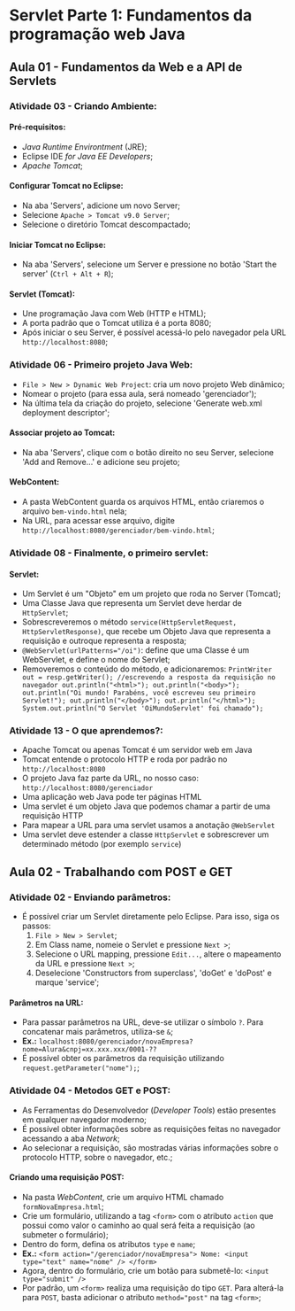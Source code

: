 # Servlet Parte 1: Fundamentos da programação web Java

## Aula 01 - Fundamentos da Web e a API de Servlets

### Atividade 03 - Criando Ambiente:

#### Pré-requisitos:

- *Java Runtime Environtment* (JRE);
- Eclipse IDE *for Java EE Developers*;
- *Apache Tomcat*;

#### Configurar Tomcat no Eclipse:

- Na aba 'Servers', adicione um novo Server;
- Selecione `Apache > Tomcat v9.0 Server`;
- Selecione o diretório Tomcat descompactado;

#### Iniciar Tomcat no Eclipse:

- Na aba 'Servers', selecione um Server e pressione no botão 'Start the server' (`Ctrl + Alt + R`);

#### Servlet (Tomcat):

- Une programação Java com Web (HTTP e HTML);
- A porta padrão que o Tomcat utiliza é a porta 8080;
- Após iniciar o seu Server, é possível acessá-lo pelo navegador pela URL `http://localhost:8080`;

### Atividade 06 - Primeiro projeto Java Web:

- `File > New > Dynamic Web Project`: cria um novo projeto Web dinâmico;
- Nomear o projeto (para essa aula, será nomeado 'gerenciador');
- Na última tela da criação do projeto, selecione 'Generate web.xml deployment descriptor';

#### Associar projeto ao Tomcat:

- Na aba 'Servers', clique com o botão direito no seu Server, selecione 'Add and Remove...' e adicione seu projeto;

#### WebContent:

- A pasta WebContent guarda os arquivos HTML, então criaremos o arquivo `bem-vindo.html` nela;
- Na URL, para acessar esse arquivo, digite `http://localhost:8080/gerenciador/bem-vindo.html`;

### Atividade 08 - Finalmente, o primeiro servlet:

#### Servlet:

- Um Servlet é um "Objeto" em um projeto que roda no Server (Tomcat);
- Uma Classe Java que representa um Servlet deve herdar de `HttpServlet`;
- Sobrescreveremos o método `service(HttpServletRequest, HttpServletResponse)`, que recebe um Objeto Java que representa a requisição e outroque representa a resposta;
- `@WebServlet(urlPatterns="/oi")`: define que uma Classe é um WebServlet, e define o nome do Servlet;
- Removeremos o conteúdo do método, e adicionaremos:
`PrintWriter out = resp.getWriter(); //escrevendo a resposta da requisição no navegador
out.println("<html>");
out.println("<body>");
out.println("Oi mundo! Parabéns, você escreveu seu primeiro Servlet!");
out.println("</body>");
out.println("</html>");
System.out.println("O Servlet 'OiMundoServlet' foi chamado");`

### Atividade 13 - O que aprendemos?:

- Apache Tomcat ou apenas Tomcat é um servidor web em Java
- Tomcat entende o protocolo HTTP e roda por padrão no `http://localhost:8080`
- O projeto Java faz parte da URL, no nosso caso: `http://localhost:8080/gerenciador`
- Uma aplicação web Java pode ter páginas HTML
- Uma servlet é um objeto Java que podemos chamar a partir de uma requisição HTTP
- Para mapear a URL para uma servlet usamos a anotação `@WebServlet`
- Uma servlet deve estender a classe `HttpServlet` e sobrescrever um determinado método (por exemplo `service`)


## Aula 02 - Trabalhando com POST e GET

### Atividade 02 - Enviando parâmetros:

- É possível criar um Servlet diretamente pelo Eclipse. Para isso, siga os passos:
  1. `File > New > Servlet`;
  2. Em Class name, nomeie o Servlet e pressione `Next >`;
  3. Selecione o URL mapping, pressione `Edit...`, altere o mapeamento da URL e pressione `Next >`;
  4. Deselecione 'Constructors from superclass', 'doGet' e 'doPost' e marque 'service';

#### Parâmetros na URL:

- Para passar parâmetros na URL, deve-se utilizar o símbolo `?`. Para concatenar mais parâmetros, utiliza-se `&`;
- **Ex.:** `localhost:8080/gerenciador/novaEmpresa?nome=Alura&cnpj=xx.xxx.xxx/0001-??`
- É possível obter os parâmetros da requisição utilizando `request.getParameter("nome");`;

### Atividade 04 - Metodos GET e POST:

- As Ferramentas do Desenvolvedor (*Developer Tools*) estão presentes em qualquer navegador moderno;
- É possível obter informações sobre as requisições feitas no navegador acessando a aba *Network*;
- Ao selecionar a requisição, são mostradas várias informações sobre o protocolo HTTP, sobre o navegador, etc.;

#### Criando uma requisição POST:

- Na pasta *WebContent*, crie um arquivo HTML chamado `formNovaEmpresa.html`;
- Crie um formulário, utilizando a tag `<form>` com o atributo `action` que possui como valor o caminho ao qual será feita a requisição (ao submeter o formulário);
- Dentro do form, defina os atributos `type` e `name`;
- **Ex.:** `<form action="/gerenciador/novaEmpresa"> Nome: <input type="text" name="nome" /> </form>`
- Agora, dentro do formulário, crie um botão para submetê-lo: `<input type="submit" />`
- Por padrão, um `<form>` realiza uma requisição do tipo `GET`. Para alterá-la para `POST`, basta adicionar o atributo `method="post"` na tag `<form>`;
